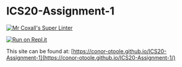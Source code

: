 # ICS20-Assignment-1

[![Mr Coxall's Super Linter](https://github.com/conor-otoole/ICS20-Assignment-1/workflows/Mr%20Coxall's%20Super%20Linter/badge.svg)](https://github.comconor-otoole/ICS20-Assignment-1/actions/)

[![Run on Repl.it](https://repl.it/badge/github/conor-otoole/ICS20-Assignment-1)](https://repl.it/github/conor-otoole/ICS20-Assignment-1)

This site can be found at: [https://conor-otoole.github.io/ICS20-Assignment-1](https://conor-otoole.github.io/ICS20-Assignment-1/)
